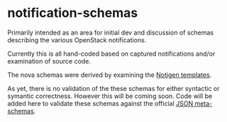 # notification-schemas
Primarily intended as an area for initial dev and discussion of schemas describing the various OpenStack notifications.

Currently this is all hand-coded based on captured notifications and/or examination of source code.

The nova schemas were derived by examining the [Notigen templates](https://github.com/Stackforge/stacktach-notigen).

As yet, there is no validation of the these schemas for either syntactic or symantic correctness. However this will be coming soon. Code will be added here to validate these schemas against the official [JSON meta-schemas](http://json-schema.org/documentation.html).

